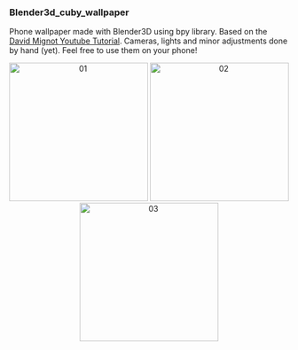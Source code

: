 ### Blender3d_cuby_wallpaper
Phone wallpaper made with Blender3D using bpy library. Based on the <a href="https://www.youtube.com/watch?v=r8hqLh_HE08">David Mignot Youtube Tutorial</a>.
Cameras, lights and minor adjustments done by hand (yet). Feel free to use them on your phone!


<div align="center" id="images">
  <img src="https://github.com/lknknm/b3d_cuby_wallpaper/blob/main/output_images/cuby_wallpaper_01.png?raw=true" width="250" alt="01"/>
  <img src="https://github.com/lknknm/b3d_cuby_wallpaper/blob/main/output_images/cuby_wallpaper_02.png?raw=true" width="250" alt="02"/>
  <img src="https://github.com/lknknm/b3d_cuby_wallpaper/blob/main/output_images/cuby_wallpaper_03.png?raw=true" width="250" alt="03"/>
</div>

